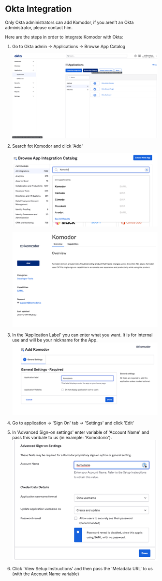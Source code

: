 # Okta Integration

Only Okta administrators can add Komodor, if you aren't an Okta administrator, please contact him.

Here are the steps in order to integrate Komodor with Okta:

1. Go to Okta admin -> Applications -> Browse App Catalog

   ![BrowseAppCatalog](./browse_app_catalog.png)

2. Search fot Komodor and click 'Add'

   ![SearchKomodor](./search_komodor.png)

   ![AddKomodor](./add_komodor.png)

3. In the 'Application Label' you can enter what you want. It is for internal use and will be your nickname for the App.
   ![OktaApplicationLabel](./okta_application_label.png)

4. Go to application -> 'Sign On' tab -> 'Settings' and click 'Edit'

5. In 'Advanced Sign-on settings' enter variable of 'Account Name' and pass this varibale to us (in example: 'Komodorio').
   ![KomodorioAccountName](./komodorio_account_name.png)

6. Click 'View Setup Instructions' and then pass the 'Metadata URL' to us (with the Account Name variable)
